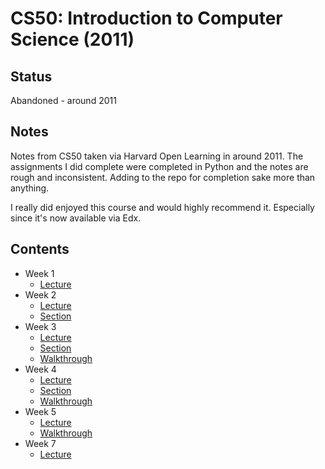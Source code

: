 # CS50: Introduction to Computer Science (2011)

## Status

Abandoned - around 2011

## Notes

Notes from CS50 taken via Harvard Open Learning in around 2011. The assignments I did complete were completed in Python and the notes are rough and inconsistent. Adding to the repo for completion sake more than anything.

I really did enjoyed this course and would highly recommend it. Especially since it's now available via Edx.

## Contents

* Week 1
    * [Lecture](./week-1-lecture.md)
* Week 2
    * [Lecture](./week-2-lecture.md)
    * [Section](./week-2-section.md) 
* Week 3
    * [Lecture](./week-3-lecture.md)
    * [Section](./week-3-section.md)
    * [Walkthrough](./week-3-walkthrough.md)
* Week 4
    * [Lecture](./week-4-lecture.md)
    * [Section](./week-4-section.md)
    * [Walkthrough](./week-4-walkthrough.md)
* Week 5
    * [Lecture](./week-5-lecture.md)
    * [Walkthrough](./week-5-walkthrough.md)
* Week 7
    * [Lecture](./week-7-lecture.md)
